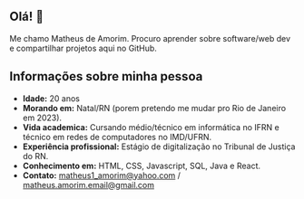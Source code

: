 ## Olá! 👋
Me chamo Matheus de Amorim. Procuro aprender sobre software/web dev e compartilhar projetos aqui no GitHub.

## Informações sobre minha pessoa
* **Idade:** 20 anos
* **Morando em:** Natal/RN (porem pretendo me mudar pro Rio de Janeiro em 2023).
* **Vida academica:** Cursando médio/técnico em informática no IFRN e técnico em redes de computadores no IMD/UFRN.
* **Experiência profissional:** Estágio de digitalização no Tribunal de Justiça do RN.
* **Conhecimento em:** HTML, CSS, Javascript, SQL, Java e React. 
* **Contato:** matheus1_amorim@yahoo.com / matheus.amorim.email@gmail.com
